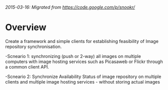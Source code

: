 
*2015-03-16: Migrated from https://code.google.com/p/snookr/*

# Overview

Create a framework and simple clients for establishing feasibility of Image repository synchronisation.

-Scneario 1: synchronizing (push or 2-way) all images on multiple computers with image hosting services such as Picasaweb or Flickr through a common client API.

-Scneario 2: Synchronize Availability Status of image repository on multiple clients and multiple image hosting services - without storing actual images

